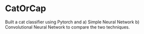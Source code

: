 # CatOrCap
Built a cat classifier using Pytorch and a) Simple Neural Network  b) Convolutional Neural Network to compare the two techniques.
